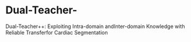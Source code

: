 # Dual-Teacher-
Dual-Teacher++: Exploiting Intra-domain andInter-domain Knowledge with Reliable Transferfor Cardiac Segmentation
